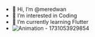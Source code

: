 - 👋 Hi, I’m @meredwan
- 👀 I’m interested in Coding
- 🌱 I’m currently learning Flutter
- ![Animation - 1731053929854](https://github.com/user-attachments/assets/3efe9a1d-b1e4-41ab-9248-53ba0c4a884d)



<!---
meredwan/meredwan is a ✨ special ✨ repository because its `README.md` (this file) appears on your GitHub profile.
You can click the Preview link to take a look at your changes.
--->
